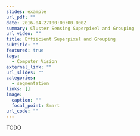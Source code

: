 ```yaml
---
slides: example
url_pdf: ""
date: 2016-04-27T00:00:00.000Z
summary: Cluster Sensing Superpixel and Grouping
url_video: ""
title: Effiicient Superpixel and Grouping
subtitle: ""
featured: true
tags:
  - Computer Vision
external_link: ""
url_slides: ""
categories:
  - segmentation
links: []
image:
  caption: ""
  focal_point: Smart
url_code: ""
---
```


TODO